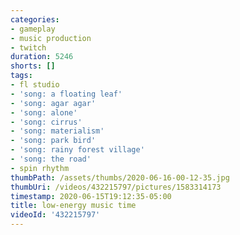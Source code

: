 ```yaml
---
categories:
- gameplay
- music production
- twitch
duration: 5246
shorts: []
tags:
- fl studio
- 'song: a floating leaf'
- 'song: agar agar'
- 'song: alone'
- 'song: cirrus'
- 'song: materialism'
- 'song: park bird'
- 'song: rainy forest village'
- 'song: the road'
- spin rhythm
thumbPath: /assets/thumbs/2020-06-16-00-12-35.jpg
thumbUri: /videos/432215797/pictures/1583314173
timestamp: 2020-06-15T19:12:35-05:00
title: low-energy music time
videoId: '432215797'
---
```

